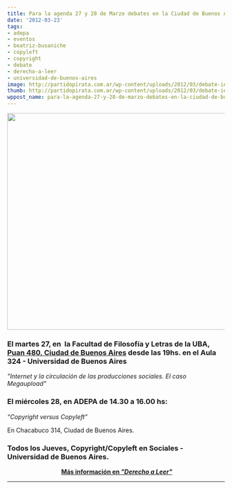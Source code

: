 ```yaml
---
title: Para la agenda 27 y 28 de Marzo debates en la Ciudad de Buenos Aires
date: '2012-03-23'
tags:
- adepa
- eventos
- beatriz-busaniche
- copyleft
- copyright
- debate
- derecho-a-leer
- universidad-de-buenos-aires
image: http://partidopirata.com.ar/wp-content/uploads/2012/03/debate-ieco.jpg
thumb: http://partidopirata.com.ar/wp-content/uploads/2012/03/debate-ieco-150x150.jpg
wppost_name: para-la-agenda-27-y-28-de-marzo-debates-en-la-ciudad-de-buenos-aires
---
```


<a href="http://partidopirata.com.ar/wp-content/uploads/2012/03/debate-ieco.jpg"><img class="aligncenter size-full wp-image-3622" title="debate-ieco" src="http://partidopirata.com.ar/wp-content/uploads/2012/03/debate-ieco.jpg" alt="" width="558" height="501" /></a>
<h3>El martes 27, en  la <strong>Facultad de Filosofía y Letras de la UBA</strong>, <a href="http://www.openstreetmap.org/?lat=-34.628229&amp;lon=-58.446104&amp;zoom=18&amp;layers=M">Puan 480, Ciudad de Buenos Aires</a> <strong>desde las 19hs.</strong> en el Aula 324 - Universidad de Buenos Aires <strong></strong></h3>
<em>"Internet y la circulación de las producciones sociales. El caso Megaupload"</em>
<h3>El miércoles 28, en ADEPA <strong>de 14.30 a 16.00 hs</strong>:</h3>
<em>“Copyright versus Copyleft”</em>

En Chacabuco 314, Ciudad de Buenos Aires.
<h3>Todos los Jueves, Copyright/Copyleft en Sociales -Universidad de Buenos Aires.</h3>
<p style="text-align: center;"><strong> <a href="http://www.derechoaleer.org/2012/03/copyright-vs-copyleft-en-filo-sociales-adepa.html" target="_blank">Más información en <em>"Derecho a Leer"</em></a></strong></p>


<hr />
